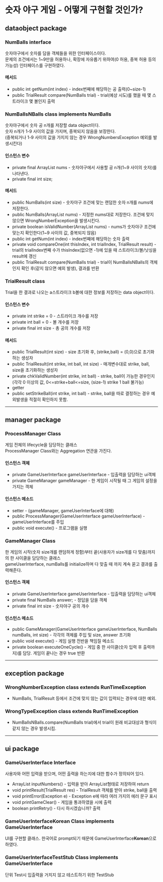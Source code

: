 # 숫자 야구 게임 - 어떻게 구현할 것인가?
## dataobject package
### NumBalls interface
숫자야구에서 숫자를 담을 객체들을 위한 인터페이스이다.   
문제의 조건에서는 1~9만을 허용하나, 확장에 자유롭기 위하여(0 허용, 중복 허용 등의 가능성) 인터페이스를 구현하였다.

#### 메서드
* public int getNum(int index) - index번째에 해당하는 공 출력(0~size-1)  
* public TrialResult compare(NumBalls trial) - trial(예상 시도)를 했을 때 몇 스트라이크 몇 볼인지 출력


### NumBallsNBalls class implements NumBalls
숫자야구에서 숫자 공 n개를 저장할 data object이다.  
숫자 n개가 1-9 사이의 값을 가지며, 중복되지 않음을 보장한다.  
(중복되거나 1-9 사이의 값을 가지지 않는 경우 WrongNumbersException 예외를 발생시킨다)

#### 인스턴스 변수
* private final ArrayList<Integer> nums - 숫자야구에서 사용할 공 n개(1~9 사이의 숫자)를 나타낸다.
* private final int size;

#### 메서드
* public NumBalls(int size) - 숫자야구 조건에 맞는 랜덤한 숫자 n개를 nums에 저장한다.
* public NumBalls(ArrayList<Integer> nums) - 지정한 nums대로 저장한다. 조건에 맞지 않으면 WrongNumberException을 발생시킨다.
* private boolean isValidNumber(ArrayList<Integer> nums) - nums가 숫자야구 조건에 맞는지 확인한다(1~9 사이의 값, 중복되지 않음)
* public int getNum(int index) - index번째에 해당하는 숫자 출력
* private void compareOne(int thisIndex, int trialIndex, TrialResult result) - trial의 trialIndex번째 수가 thisIndex(없으면 -1)에 있을 때 스트라이크/볼/낫싱을 result에 갱신
* public TrialResult compare(NumBalls trial) - trial이 NumBallsNBalls의 객체인지 확인 후(같지 않으면 예외 발생), 결과를 반환

### TrialResult class
Trial을 한 결과로 나오는 a스트라이크 b볼에 대한 정보를 저장하는 data object이다.

#### 인스턴스 변수
* private int strike = 0 - 스트라이크 개수를 저장
* private int ball = 0 - 볼 개수를 저장
* private final int size - 총 공의 개수를 저장

#### 메서드
* public TrialResult(int size) - size 초기화 후, (strike,ball) = (0,0)으로 초기화하는 생성자
* public TrialResult(int strike, int ball, int size) - 매개변수대로 strike, ball, size을 초기화하는 생성자
* private chkValidNumber(int strike, int ball) - strike, ball이 가능한 경우인지(각각 0 이상의 값, 0<=strike+ball<=size, (size-1) strike 1 ball 불가능)
* getter
* public setStrikeBall(int strike, int ball) - strike, ball을 따로 결정하는 경우 예외발생을 적절히 확인하지 못함.
*** 

## manager package
### ProcessManager Class
게임 전체의 lifecycle을 담당하는 클래스  
ProcessManager Class와는 Aggregation 연관을 가진다.

#### 인스턴스 객체
* private GameUserInterface gameUserInterface - 입출력을 담당하는 ui객체
* private GameManager gameManager - 한 게임이 시작될 때 그 게임의 설정을 가지는 객체

#### 인스턴스 메소드
* setter - (gameManager, gameUserInterface에 대해)
* public ProcessManager(GameUserInterface gameUserInterface) - gameUserInterface를 주입
* public void execute() - 프로그램을 실행

### GameManager Class
한 게임의 시작(숫자 size개를 랜덤하게 정함)부터 끝(사용자가 size개를 다 맞춤)까지의 한 사이클을 담당하는 클래스  
gameUserInterface, numBalls를 initialize하며 다 맞출 때 까지 계속 묻고 결과를 출력해준다.

#### 인스턴스 객체
* private GameUserInterface gameUserInterface - 입출력을 담당하는 ui객체
* private final NumBalls answer; - 정답을 담을 객체
* private final int size - 숫자야구 공의 개수

#### 인스턴스 메소드
* public GameManager(GameUserInterface gameUserInterface, NumBalls numBalls, int size) - 각각의 객체를 주입 및 size, answer 초기화
* public void execute() - 게임 실행 전반을 책임질 메소드
* private boolean executeOneCycle() - 게임 중 한 사이클(숫자 입력 후 출력까지)를 담당. 게임이 끝나는 경우 true 반환

***
## exception package
### WrongNumberException class extends RunTimeException
* NumBalls, TrialResult 등에서 조건에 맞지 않는 값이 입력되는 경우에 대한 예외.
### WrongTypeException class extends RunTimeException
* NumBallsNBalls.compare(NumBalls trial)에서 trial이 원래 비교대상과 형식이 같지 않는 경우 발생시킴.

***


## ui package
### GameUserInterface Interface
사용자와 어떤 입력을 받으며, 어떤 출력을 하는지에 대한 함수가 정의되어 있다.
* ArrayList<Integer> inputNumbers() - 입력을 받아 ArrayList<Integer>형태로 저장하여 return
* void printResult(TrialResult res) - TrialResult 객체를 받아 strike, ball을 출력
* void printError(Exception e) - Exception e에 따라 여러 가지의 에러 문구 표시
* void printGameClear() - 게임을 통과하였을 시에 출력
* boolean printRetry() - 다시 하시겠습니까? 출력

### GameUserInterfaceKorean Class implements GameUserInterface
UI를 구현할 클래스. 한국어로 prompt되기 때문에 GameUserInterface**Korean**으로 하였다.

### GameUserInterfaceTestStub Class implements GameUserInterface
단위 Test시 입출력을 거치지 않고 테스트하기 위한 TestStub

